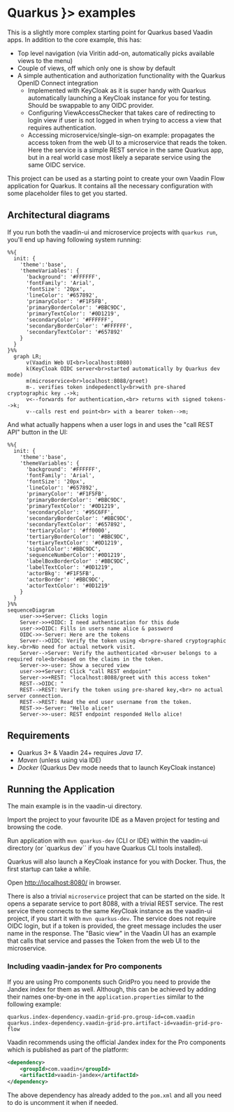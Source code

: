 # Quarkus }> examples

This is a slightly more complex starting point for Quarkus based Vaadin apps. In addition to the core example, this has:

 * Top level navigation (via Viritin add-on, automatically picks available views to the menu)
 * Couple of views, off which only one is show by default
 * A simple authentication and authorization functionality with the Quarkus OpenID Connect integration
   * Implemented with KeyCloak as it is super handy with Quarkus automatically launching a KeyCloak instance for you for testing. Should be swappable to any OIDC provider.
   * Configuring ViewAccessChecker that takes care of redirecting to login view if user is not logged in when trying to access a view that requires authentication.
   * Accessing microservice/single-sign-on example: propagates the access token from the web UI to a microservice that reads the token. Here the service is a simple REST service in the same Quarkus app, but in a real world case most likely a separate service using the same OIDC service.

This project can be used as a starting point to create your own Vaadin Flow application for Quarkus. It contains all the necessary configuration with some placeholder files to get you started.

## Architectural diagrams

If you run both the vaadin-ui and microservice projects with `quarkus run`, you'll end up having following system running:

```mermaid
%%{
  init: {
    'theme':'base',
    'themeVariables': {
      'background': '#FFFFFF',
      'fontFamily': 'Arial',
      'fontSize': '20px',
      'lineColor': '#657892',
      'primaryColor': '#F1F5FB',
      'primaryBorderColor': '#BBC9DC',
      'primaryTextColor': '#0D1219',
      'secondaryColor': '#FFFFFF',
      'secondaryBorderColor': '#FFFFFF',
      'secondaryTextColor': '#657892'
    }
  }
}%%
  graph LR;
      v(Vaadin Web UI<br>localhost:8080)
      k(KeyCloak OIDC server<br>started automatically by Quarkus dev mode)
      m(microservice<br>localhost:8088/greet)
      m-. verifies token indepedenctly<br>with pre-shared cryptographic key .->k;
      v<--forwards for authentication,<br> returns with signed tokens-->k;
      v--calls rest end point<br> with a bearer token-->m;
```

And what actually happens when a user logs in and uses the "call REST API" button in the UI:

```mermaid
%%{
  init: {
    'theme':'base',
    'themeVariables': {
      'background': '#FFFFFF',
      'fontFamily': 'Arial',
      'fontSize': '20px',
      'lineColor': '#657892',
      'primaryColor': '#F1F5FB',
      'primaryBorderColor': '#BBC9DC',
      'primaryTextColor': '#0D1219',
      'secondaryColor': '#95C6FF',
      'secondaryBorderColor': '#BBC9DC',
      'secondaryTextColor': '#657892',
      'tertiaryColor': '#ff0000',
      'tertiaryBorderColor': '#BBC9DC',
      'tertiaryTextColor': '#0D1219',
      'signalColor':'#BBC9DC',
      'sequenceNumberColor':'#0D1219',
      'labelBoxBorderColor' :'#BBC9DC',
      'labelTextColor': '#0D1219',
      'actorBkg': '#F1F5FB',
      'actorBorder': '#BBC9DC',
      'actorTextColor': '#0D1219'
    }
  }
}%%
sequenceDiagram
    user->>+Server: Clicks login
    Server->>+OIDC: I need authentication for this dude
    user->>OIDC: Fills in users name alice & password
    OIDC->>-Server: Here are the tokens
    Server-->OIDC: Verify the token using <br>pre-shared cryptographic key.<br>No need for actual network visit.
    Server-->Server: Verify the authenticated <br>user belongs to a required role<br>based on the claims in the token.
    Server->>-user: Show a secured view
    user->>+Server: Click "call REST endpoint"
    Server->>+REST: "localhost:8088/greet with this access token"
    REST-->OIDC: "
    REST-->REST: Verify the token using pre-shared key,<br> no actual server connection.
    REST-->REST: Read the end user username from the token.
    REST->>-Server: "Hello alice!"    
    Server->>-user: REST endpoint responded Hello alice!

```




## Requirements

 * Quarkus 3+ & Vaadin 24+ requires *Java 17*.
 * *Maven* (unless using via IDE)
 * *Docker* (Quarkus Dev mode needs that to launch KeyCloak instance)

## Running the Application

The main example is in the vaadin-ui directory.

Import the project to your favourite IDE as a Maven project for testing and browsing the code.

Run application with `mvn quarkus-dev` (CLI or IDE) within the vaadin-ui directory (or `quarkus dev`` if you have Quarkus CLI tools installed).

Quarkus will also launch a KeyCloak instance for you with Docker. Thus, the first startup can take a while.

Open [http://localhost:8080/](http://localhost:8080/) in browser.

There is also a trivial `microservice` project that can be started on the side. It opens a separate service to port 8088, with a trivial REST service. The rest service there connects to the same KeyCloak instance as the vaadin-ui project, if you start it with `mvn quarkus-dev`. The service does not require OIDC login, but if a token is provided, the greet message includes the user name in the response. The "Basic view" in the Vaadin UI has an example that calls that service and passes the Token from the web UI to the microservice.


### Including vaadin-jandex for Pro components

If you are using Pro components such GridPro you need to provide the Jandex index for them as well. 
Although, this can be achieved by adding their names one-by-one in the `application.properties` similar to the following example:
```properties
quarkus.index-dependency.vaadin-grid-pro.group-id=com.vaadin
quarkus.index-dependency.vaadin-grid-pro.artifact-id=vaadin-grid-pro-flow
```
Vaadin recommends using the official Jandex index for the Pro components which is published as part of the platform:
```xml
<dependency>
    <groupId>com.vaadin</groupId>
    <artifactId>vaadin-jandex</artifactId>
</dependency>
```
The above dependency has already added to the `pom.xml` and all you need to do is uncomment it when if needed. 
